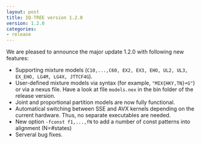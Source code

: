 ```yaml
---
layout: post
title: IQ-TREE version 1.2.0
version: 1.2.0
categories: 
- release
---
```



We are pleased to announce the major update 1.2.0 with following new features:

* Supporting mixture models (`C10,...,C60, EX2, EX3, EHO, UL2, UL3, EX_EHO, LG4M, LG4X, JTTCF4G`). 
* User-defined mixture models via syntax (for example, `"MIX{HKY,TN}+G"`) or via a nexus file. Have a look at file `models.nex` in the bin folder of the release version.
* Joint and proportional partition models are now fully functional.
* Automatical switching between SSE and AVX kernels depending on the current hardware. Thus, no separate executables are needed.
* New option `-fconst f1,...,fN` to add a number of const patterns into alignment (N=#states)
* Serveral bug fixes.
